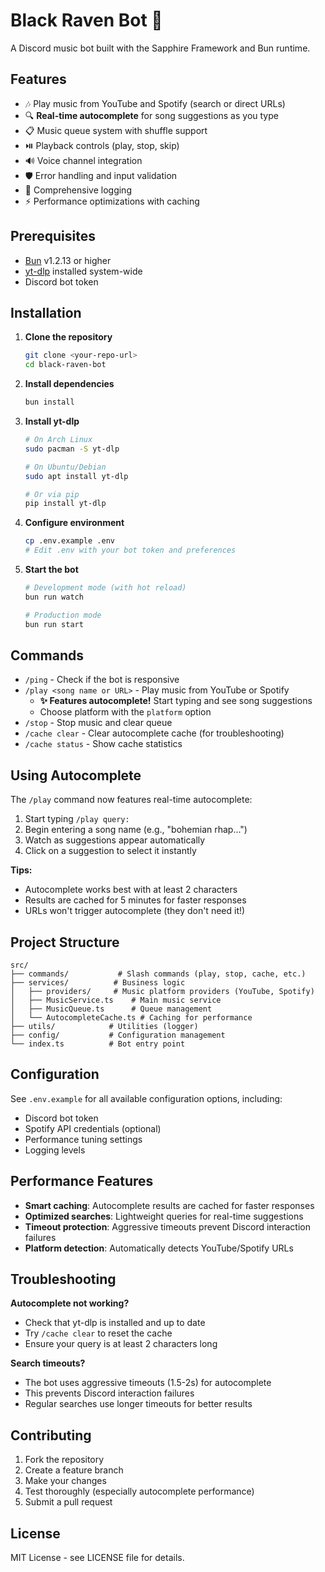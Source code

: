 # Black Raven Bot 🎵

A Discord music bot built with the Sapphire Framework and Bun runtime.

## Features

- 🎶 Play music from YouTube and Spotify (search or direct URLs)
- 🔍 **Real-time autocomplete** for song suggestions as you type
- 📋 Music queue system with shuffle support
- ⏯️ Playback controls (play, stop, skip)
- 🔊 Voice channel integration
- 🛡️ Error handling and input validation
- 📝 Comprehensive logging
- ⚡ Performance optimizations with caching

## Prerequisites

- [Bun](https://bun.sh) v1.2.13 or higher
- [yt-dlp](https://github.com/yt-dlp/yt-dlp) installed system-wide
- Discord bot token

## Installation

1. **Clone the repository**

   ```bash
   git clone <your-repo-url>
   cd black-raven-bot
   ```

2. **Install dependencies**

   ```bash
   bun install
   ```

3. **Install yt-dlp**

   ```bash
   # On Arch Linux
   sudo pacman -S yt-dlp

   # On Ubuntu/Debian
   sudo apt install yt-dlp

   # Or via pip
   pip install yt-dlp
   ```

4. **Configure environment**

   ```bash
   cp .env.example .env
   # Edit .env with your bot token and preferences
   ```

5. **Start the bot**

   ```bash
   # Development mode (with hot reload)
   bun run watch

   # Production mode
   bun run start
   ```

## Commands

- `/ping` - Check if the bot is responsive
- `/play <song name or URL>` - Play music from YouTube or Spotify
  - **✨ Features autocomplete!** Start typing and see song suggestions
  - Choose platform with the `platform` option
- `/stop` - Stop music and clear queue
- `/cache clear` - Clear autocomplete cache (for troubleshooting)
- `/cache status` - Show cache statistics

## Using Autocomplete

The `/play` command now features real-time autocomplete:

1. Start typing `/play query: `
2. Begin entering a song name (e.g., "bohemian rhap...")
3. Watch as suggestions appear automatically
4. Click on a suggestion to select it instantly

**Tips:**

- Autocomplete works best with at least 2 characters
- Results are cached for 5 minutes for faster responses
- URLs won't trigger autocomplete (they don't need it!)

## Project Structure

```
src/
├── commands/           # Slash commands (play, stop, cache, etc.)
├── services/          # Business logic
│   ├── providers/     # Music platform providers (YouTube, Spotify)
│   ├── MusicService.ts    # Main music service
│   ├── MusicQueue.ts      # Queue management
│   └── AutocompleteCache.ts # Caching for performance
├── utils/            # Utilities (logger)
├── config/           # Configuration management
└── index.ts          # Bot entry point
```

## Configuration

See `.env.example` for all available configuration options, including:

- Discord bot token
- Spotify API credentials (optional)
- Performance tuning settings
- Logging levels

## Performance Features

- **Smart caching**: Autocomplete results are cached for faster responses
- **Optimized searches**: Lightweight queries for real-time suggestions
- **Timeout protection**: Aggressive timeouts prevent Discord interaction failures
- **Platform detection**: Automatically detects YouTube/Spotify URLs

## Troubleshooting

**Autocomplete not working?**

- Check that yt-dlp is installed and up to date
- Try `/cache clear` to reset the cache
- Ensure your query is at least 2 characters long

**Search timeouts?**

- The bot uses aggressive timeouts (1.5-2s) for autocomplete
- This prevents Discord interaction failures
- Regular searches use longer timeouts for better results

## Contributing

1. Fork the repository
2. Create a feature branch
3. Make your changes
4. Test thoroughly (especially autocomplete performance)
5. Submit a pull request

## License

MIT License - see LICENSE file for details.

